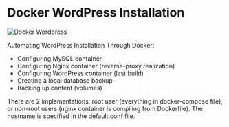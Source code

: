 # Docker WordPress Installation

![Docker Wordpress](https://www.davidguida.net/assets/uploads/2017/06/dockerPress.png)

Automating WordPress Installation Through Docker:

- Configuring MySQL container
- Configuring Nginx container (reverse-proxy realization)
- Configuring WordPress container (last build) 
- Creating a local database backup 
- Backing up content (volumes)

There are 2 implementations: root user (everything in docker-compose file), or non-root users (nginx container is compiling from Dockerfile). The hostname is specified in the default.conf file.
